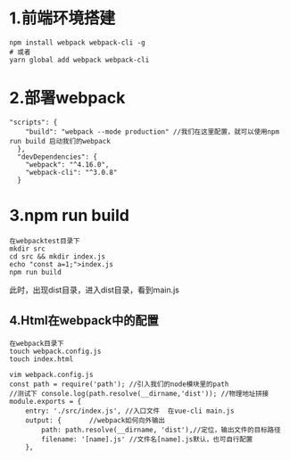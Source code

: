 # 1.前端环境搭建

```
npm install webpack webpack-cli -g 
# 或者 
yarn global add webpack webpack-cli
```

# 2.部署webpack

```
"scripts": {
    "build": "webpack --mode production" //我们在这里配置，就可以使用npm run build 启动我们的webpack
  },
  "devDependencies": {
    "webpack": "^4.16.0",
    "webpack-cli": "^3.0.8"
  }
```

# 3.npm run build

```
在webpacktest目录下
mkdir src
cd src && mkdir index.js
echo "const a=1;">index.js
npm run build
```

此时，出现dist目录，进入dist目录，看到main.js

## 4.Html在webpack中的配置

```
在webpack目录下
touch webpack.config.js 
touch index.html

```

```
vim webpack.config.js
const path = require('path'); //引入我们的node模块里的path
//测试下 console.log(path.resolve(__dirname,'dist')); //物理地址拼接
module.exports = {
    entry: './src/index.js', //入口文件  在vue-cli main.js
    output: {       //webpack如何向外输出
        path: path.resolve(__dirname, 'dist'),//定位，输出文件的目标路径
        filename: '[name].js' //文件名[name].js默认，也可自行配置
    },
```

